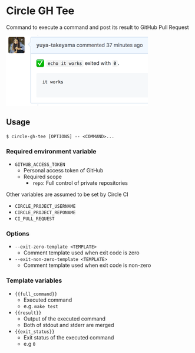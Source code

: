 # Circle GH Tee

Command to execute a command and post its result to GitHub Pull Request

<img src="images/example.png" width="385" height="190">

## Usage

```
$ circle-gh-tee [OPTIONS] -- <COMMAND>...
```

### Required environment variable

* `GITHUB_ACCESS_TOKEN`
  * Personal access token of GitHub
  * Required scope
    * `repo`: Full control of private repositories

Other variables are assumed to be set by Circle CI

* `CIRCLE_PROJECT_USERNAME`
* `CIRCLE_PROJECT_REPONAME`
* `CI_PULL_REQUEST`

### Options

* `--exit-zero-template <TEMPLATE>`
  * Comment template used when exit code is zero
* `--exit-non-zero-template <TEMPLATE>`
  * Comment template used when exit code is non-zero

### Template variables
  * `{{full_command}}`
    * Executed command
    * e.g. `make test`
  * `{{result}}`
    * Output of the executed command
    * Both of stdout and stderr are merged
  * `{{exit_status}}`
    * Exit status of the executed command
    * e.g `0`
